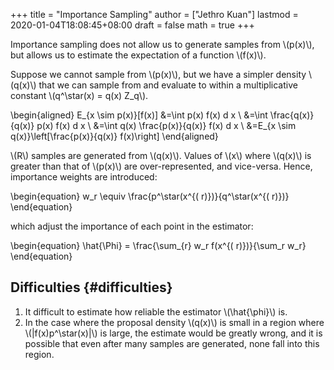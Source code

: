 +++
title = "Importance Sampling"
author = ["Jethro Kuan"]
lastmod = 2020-01-04T18:08:45+08:00
draft = false
math = true
+++

Importance sampling does not allow us to generate samples from \\(p(x)\\),
but allows us to estimate the expectation of a function \\(f(x)\\).

Suppose we cannot sample from \\(p(x)\\), but we have a simpler density
\\(q(x)\\) that we can sample from and evaluate to within a multiplicative
constant \\(q^\star(x) = q(x) Z\_q\\).

\begin{aligned}
  E\_{x \sim p(x)}[f(x)] &=\int p(x) f(x) d x \\ &=\int
  \frac{q(x)}{q(x)} p(x) f(x) d x \\ &=\int q(x) \frac{p(x)}{q(x)}
  f(x) d x \\ &=E\_{x \sim q(x)}\left[\frac{p(x)}{q(x)} f(x)\right]
\end{aligned}

\\(R\\) samples are generated from \\(q(x)\\). Values of \\(x\\) where \\(q(x)\\) is
greater than that of \\(p(x)\\) are over-represented, and vice-versa.
Hence, importance weights are introduced:

\begin{equation}
  w\_r \equiv \frac{p^\star(x^{( r)})}{q^\star(x^{( r)})}
\end{equation}

which adjust the importance of each point in the estimator:

\begin{equation}
  \hat{\Phi} = \frac{\sum\_{r} w\_r f(x^{( r)})}{\sum\_r w\_r}
\end{equation}


## Difficulties {#difficulties}

1.  It difficult to estimate how reliable the estimator \\(\hat{\phi}\\) is.
2.  In the case where the proposal density \\(q(x)\\) is small in a region
    where \\(|f(x)p^\star(x)|\\) is large, the estimate would be greatly
    wrong, and it is possible that even after many samples are
    generated, none fall into this region.

